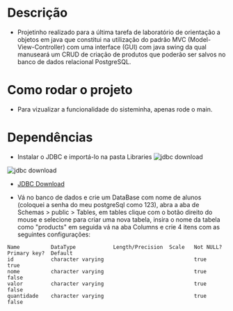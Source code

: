 # Descrição
- Projetinho realizado para a última tarefa de laboratório de orientação a objetos em java que constitui na utilização do padrão MVC (Model-View-Controller) 
com uma interface (GUI) com java swing da qual manuseará um CRUD de criação de produtos que poderão ser salvos no banco de dados relacional PostgreSQL.

# Como rodar o projeto
- Para vizualizar a funcionalidade do sisteminha, apenas rode o main.

# Dependências
- Instalar o JDBC e importá-lo na pasta Libraries
![jdbc download](https://i.imgur.com/zN6AWRX.png)

![jdbc download](https://i.imgur.com/fiRjBTb.png)

- [JDBC Download](https://jdbc.postgresql.org/download.html)

- Vá no banco de dados e crie um DataBase com nome de alunos (coloquei a senha do meu postgreSql como 123), 
abra a aba de Schemas > public > Tables, em tables clique com o botão direito do mouse e selecione para criar
uma nova tabela, insira o nome da tabela como "products" em seguida vá na aba Columns e crie 4 itens com as 
seguintes configurações:

```
Name          DataType            Length/Precision  Scale   Not NULL?   Primary key?  Default
id            character varying                             true        true
nome          character varying                             true        false
valor         character varying                             true        false
quantidade    character varying                             true        false
```
